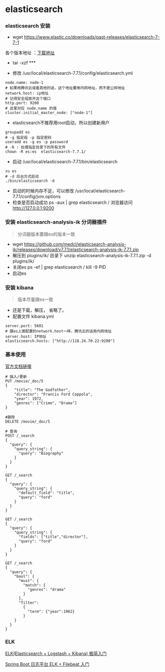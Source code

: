 # elasticsearch

### elasticsearch 安装 


-  wget https://www.elastic.co/downloads/past-releases/elasticsearch-7-7-1

各个版本地址 ：[下载地址](https://www.elastic.co/cn/downloads/past-releases#elasticsearch)

- tar -xzf  ***

- 修改 /usr/local/elasticsearch-7.7.1/config/elasticsearch.yml
```
node.name: node-1
# 如果用腾讯云或者其他的话，这个地址要用内网地址，而不是公网地址
network.host: ip地址
# 记得安全组放开这个端口
http.port: 9200 
# 这里对应 node.name 的值
cluster.initial_master_node: ["node-1"]

```
- elasticsearch不推荐用root启动，所以创建新用户
```
groupadd es
# -g 指定组 -p 指定密码
useradd es -g es -p password 
# -R : 处理指定目录下的所有文件
chown -R es:es  elasticsearch-7.7.1/ 
```
- 启动 /usr/local/elasticsearch-7.7.1/bin/elasticsearch
```
su es
# -d 后台方式启动
./bin/elasticsearch -d
```
- 启动的时候内存不足，可以修改 /usr/local/elasticsearch-7.7.1/config/jvm.options
- 检查是否启动成功 ps -aux | grep elasticsearch / 浏览器访问 http://127.0.0.1:9200

### 安装 elasticsearch-analysis-ik 分词器插件
> 分词器版本要跟es的版本一致

- wget https://github.com/medcl/elasticsearch-analysis-ik/releases/download/v7.7.1/elasticsearch-analysis-ik-7.7.1.zip
- 解压到 plugins/ik/ 目录下 unzip elasticsearch-analysis-ik-7.7.1.zip -d plugins/ik/
- 关闭es ps -ef | grep elasticsearch  / kill -9 PID
- 启动es

### 安装 kibana
> 版本尽量跟es一致

- 还是下载，解压， 省略了。
- 配置文件 kibana.yml
```
server.port: 5601
# 跟es上面配置的network.host一样，腾讯云的话用内网地址
server.host: IP地址
elasticsearch.hosts: ["http://118.24.70.22:9200"]
```

### 基本使用

[官方文档链接](https://www.elastic.co/guide/en/elasticsearch/reference/current/index.html)

```
# 插入/更新
PUT /movie/_doc/5
{
    "title": "The Godfather",
    "director": "Francis Ford Coppola",
    "year": 1972,
    "genres": ["Crime", "Drama"]
}

#删除
DELETE /movie/_doc/5

# 查询
POST /_search
{
  "query": {
    "query_string": {
      "query": "Biography"
    }
  }
}

GET /_search
{
  "query": {
    "query_string": {
      "default_field": "title",
      "query": "ford"
    }
  }
}

GET /_search
{
  "query": {
    "query_string": {
      "fields": ["title","director"],
      "query": "ford"
    }
  }
}

GET /_search 
{
  "query": {
    "bool": {
      "must": {
        "match": {
          "genres": "drama"
        }
      },
      "filter":
        {
          "term": {"year":1962}
        }
    }
  }  
}
```

### ELK 

[ELK(Elasticsearch + Logstash + Kibana) 极简入门](http://www.iocoder.cn/Elasticsearch/ELK-install/?self)

[Spring Boot 日志平台 ELK + Filebeat 入门](http://www.iocoder.cn/Spring-Boot/ELK/?self)